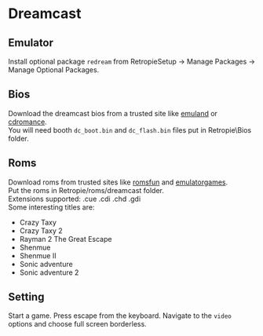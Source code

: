 # Dreamcast

## Emulator

Install optional package `redream` from RetropieSetup -> Manage Packages -> Manage Optional Packages.

## Bios

Download the dreamcast bios from a trusted site like [emuland](https://www.emu-land.net/en/consoles/dreamcast/bios) or [cdromance](https://cdromance.org/bios-files/).  
You will need booth `dc_boot.bin` and `dc_flash.bin` files put in Retropie\Bios folder.

## Roms

Download roms from trusted sites like [romsfun](https://romsfun.com/roms) and [emulatorgames](https://www.emulatorgames.net/roms/).  
Put the roms in Retropie/roms/dreamcast folder.  
Extensions supported: .cue .cdi .chd .gdi  
Some interesting titles are:

* Crazy Taxy
* Crazy Taxy 2
* Rayman 2 The Great Escape
* Shenmue
* Shenmue II
* Sonic adventure
* Sonic adventure 2

## Setting

Start a game. Press escape from the keyboard. Navigate to the `video` options and choose full screen borderless.
